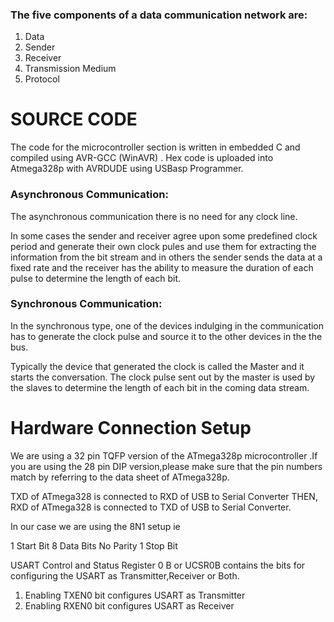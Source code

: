 ### The five components of a data communication network are:
1. Data
2. Sender
3. Receiver
4. Transmission Medium
5. Protocol

# SOURCE CODE

The code for the microcontroller section is written in embedded C and compiled using AVR-GCC (WinAVR) .
Hex code is  uploaded into Atmega328p with AVRDUDE using USBasp Programmer. 

### Asynchronous Communication:

The asynchronous communication there is no need for any clock line.

In some cases the sender and receiver agree upon some predefined clock period and generate their own clock pules and use them for extracting the information from the bit stream and in others the sender sends the data at a fixed rate and the receiver has the ability to measure the duration of each pulse to determine the length of each bit.

### Synchronous Communication:

In the synchronous type, one of the devices indulging in the communication has to generate the clock pulse and source it to the other devices in the the bus.

Typically the device that generated the clock is called the Master and it starts the conversation. The clock pulse sent out by the master is used by the slaves to determine the length of each bit in the coming data stream.

# Hardware Connection Setup  

We are using a 32 pin TQFP version of the ATmega328p microcontroller .If you are using the 28 pin DIP version,please make sure that the pin numbers  match by referring to the data sheet of ATmega328p.

TXD of ATmega328 is connected to RXD of USB to Serial Converter THEN, RXD of ATmega328 is connected to TXD of USB to Serial Converter.

In our case we are using the 8N1 setup ie 

1 Start Bit
8 Data Bits
No Parity 
1 Stop Bit

USART Control and Status Register 0 B or UCSR0B contains the bits for configuring the USART as Transmitter,Receiver or Both.

1. Enabling TXEN0 bit configures USART as  Transmitter
2. Enabling RXEN0 bit configures USART as Receiver 


 
